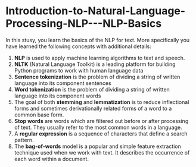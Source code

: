 # Introduction-to-Natural-Language-Processing-NLP---NLP-Basics

In this stusy, you learn the basics of the NLP for text. More specifically you have learned the following concepts with additional details:

1. <b>NLP</b> is used to apply machine learning algorithms to text and speech.
2. <b>NLTK</b> (Natural Language Toolkit) is a leading platform for building Python programs to work with human language data
3. <b>Sentence tokenization</b> is the problem of dividing a string of written language into its component sentences
4. <b>Word tokenization</b> is the problem of dividing a string of written language into its component words
5. The goal of both <b>stemming</b> and <b>lemmatization</b> is to reduce inflectional forms and sometimes derivationally related forms of a word to a common base form.
6. <b>Stop words</b> are words which are filtered out before or after processing of text. They usually refer to the most common words in a language.
7. A <b>regular expression</b> is a sequence of characters that define a search pattern.
8. The <b>bag-of-words</b> model is a popular and simple feature extraction technique used when we work with text. It describes the occurrence of each word within a document.
